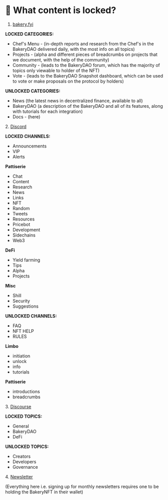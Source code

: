 # 🥨 What content is locked?

1. [bakery.fyi](https://bakery.fyi)

**LOCKED CATEGORIES:**

* Chef's Menu - (in-depth reports and research from the Chef's in the BakeryDAO delivered daily, with the most info on all topics)
* Projects - (alpha and different pieces of breadcrumbs on projects that we document, with the help of the community)
* Community - (leads to the BakeryDAO forum, which has the majority of topics only viewable to holder of the NFT)
* Vote - (leads to the BakeryDAO Snapshot dashboard, which can be used to vote or make proposals on the protocol by holders)

**UNLOCKED CATEGORIES:**

* News (the latest news in decentralized finance, available to all)
* BakeryDAO (a description of the BakeryDAO and all of its features, along with tutorials for each integration)
* Docs - (here)

2\. [Discord](https://discord.gg/bakerydao)

**LOCKED CHANNELS:**

* Announcements
* VIP
* Alerts

**Pattiserie**

* Chat
* Content
* Research
* News
* Links
* NFT
* Random
* Tweets
* Resources
* Pricebot
* Development
* Sidechains
* Web3

**DeFi**

* Yield farming
* Tips
* Alpha
* Projects

**Misc**

* Shill
* Security
* Suggestions

**UNLOCKED CHANNELS:**

* FAQ
* NFT HELP
* RULES

**Limbo**

* initiation
* unlock
* info
* tutorials

**Pattiserie**

* introductions
* breadcrumbs

3\. [Discourse](https://bake.community)

**LOCKED TOPICS:**

* General
* BakeryDAO
* DeFi

**UNLOCKED TOPICS:**

* Creators
* Developers
* Governance

4\. [Newsletter](https://bakerydao.me/newsletter)

(Everything here i.e. signing up for monthly newsletters requires one to be holding the BakeryNFT in their wallet)
